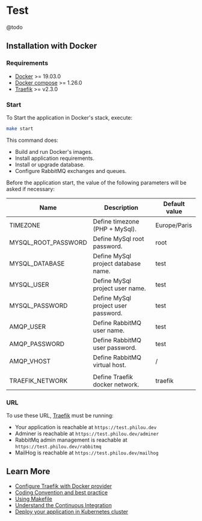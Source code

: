 # Test

@todo

## Installation with Docker

### Requirements

- [Docker](https://docs.docker.com/install/#supported-platforms) >= 19.03.0
- [Docker compose](https://docs.docker.com/compose/install) >= 1.26.0
- [Traefik](https://doc.traefik.io/traefik/) >= v2.3.0

### Start

To Start the application in Docker's stack, execute:

```bash
make start
```

This command does:
- Build and run Docker's images.
- Install application requirements.
- Install or upgrade database.
- Configure RabbitMQ exchanges and queues.

Before the application start, the value of the following parameters will be asked if necessary:

| Name                         | Description                          | Default value       |
|---                           |---                                   |---                  |
| TIMEZONE                     | Define timezone (PHP + MySql).       | Europe/Paris        |
| MYSQL_ROOT_PASSWORD          | Define MySql root password.          | root                |
| MYSQL_DATABASE               | Define MySql project database name.  | test |
| MYSQL_USER                   | Define MySql project user name.      | test |
| MYSQL_PASSWORD               | Define MySql project user password.  | test |
| AMQP_USER                    | Define RabbitMQ user name.           | test |
| AMQP_PASSWORD                | Define RabbitMQ user password.       | test |
| AMQP_VHOST                   | Define RabbitMQ virtual host.        | /                   |
|                              |                                      |                     |
| TRAEFIK_NETWORK              | Define Traefik docker network.       | traefik             |

### URL

To use these URL, [Traefik](./docs/traefik.md) must be running:

- Your application is reachable at `https://test.philou.dev`
- Adminer is reachable at `https://test.philou.dev/adminer`
- RabbitMq admin management is reachable at `https://test.philou.dev/rabbitmq`
- MailHog is reachable at `https://test.philou.dev/mailhog`

## Learn More

- [Configure Traefik with Docker provider](./docs/traefik.md)
- [Coding Convention and best practice](./docs/convention.md)
- [Using Makefile](./docs/makefile.md)
- [Understand the Continuous Integration](./docs/ci.md)
- [Deploy your application in Kubernetes cluster](./docs/kubernetes.md)

